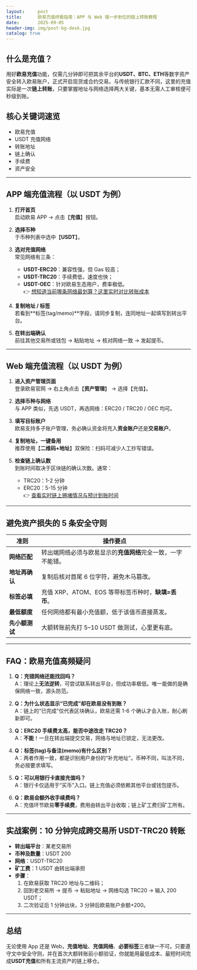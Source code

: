 ```yaml
---
layout:     post
title:      欧易充值终极指南：APP 与 Web 端一步到位的链上转账教程
date:       2025-09-05
header-img: img/post-bg-desk.jpg
catalog: true
---
```


## 什么是充值？
用好**欧易充值**功能，仅需几分钟即可把其余平台的**USDT、BTC、ETH**等数字资产安全转入欧易账户，正式开启现货或合约交易。与传统银行汇款不同，这里的充值实际是一次**链上转账**，只要掌握地址与网络选择两大关键，基本无需人工审核便可秒级到账。

## 核心关键词速览
- 欧易充值  
- USDT 充值网络  
- 转账地址  
- 链上确认  
- 手续费  
- 资产安全  

---

## APP 端充值流程（以 USDT 为例）

1. **打开首页**  
   启动欧易 APP → 点击【**充值**】按钮。

2. **选择币种**  
   于币种列表中选中【**USDT**】。

3. **选对充值网络**  
   常见网络有三条：  
   - **USDT-ERC20**：兼容性强，但 Gas 较高；  
   - **USDT-TRC20**：手续费低，速度也快；  
   - **USDT-OEC**：针对欧易生态用户，费率极低。  
   👉 [想知道当前哪条网络最划算？这里实时对比转账成本](https://okxdog.com/)

4. **复制地址 / 标签**  
   若看到**标签(tag/memo)**字段，请同步复制，连同地址一起填写到转出平台。

5. **在转出端确认**  
   前往其他交易所或钱包 → 粘贴地址 → 核对网络一致 → 发起提币。

---

## Web 端充值流程（以 USDT 为例）

1. **进入资产管理页面**  
   登录欧易官网 → 右上角点击【**资产管理**】 → 选择【充值】。

2. **选择币种与网络**  
   与 APP 类似，先选 USDT，再选网络：ERC20 / TRC20 / OEC 均可。

3. **填写目标账户**  
   欧易支持多子账户管理，务必确认资金将充入**资金账户**还是**交易账户**。

4. **复制地址，一键备用**  
   推荐使用【**二维码+地址**】双保险：扫码可减少人工抄写错误。

5. **检查链上确认数**  
   到账时间取决于区块链的确认次数。通常：  
   - TRC20：1-2 分钟  
   - ERC20：5-15 分钟  
   👉 [查看实时链上拥堵情况与预计到账时间](https://okxdog.com/)

---

## 避免资产损失的 5 条安全守则

| 准则 | 操作要点 |
|---|---|
| **网络匹配** | 转出端网络必须与欧易显示的**充值网络**完全一致，一字不能错。 |
| **地址再确认** | 复制后核对首尾 6 位字符，避免木马篡改。 |
| **标签必填** | 充值 XRP、ATOM、EOS 等带标签币种时，**缺填=丢币**。 |
| **最低额度** | 任何网络都有最小充值额，低于该值币直接蒸发。 |
| **先小额测试** | 大额转账前先打 5–10 USDT 做测试，心里更有底。 |

---

## **FAQ：欧易充值高频疑问**

1. **Q：充错网络还能找回吗？**  
   A：理论上**无法逆转**，可尝试联系转出平台，但成功率极低。唯一能做的是确保网络一致，源头防范。

2. **Q：为什么状态显示“已完成”却在欧易没有到账？**  
   A：链上的“已完成”仅代表区块确认，欧易还需 1-6 个确认才会入账，耐心刷新即可。

3. **Q：ERC20 手续费太高，能否中途改走 TRC20？**  
   A：**不能**！一旦在转出端提交交易，网络与地址已锁定，无法更改。

4. **Q：标签(tag)与备注(memo)有什么区别？**  
   A：两者作用一致，都是识别用户身份的“补充地址”。币种不同，叫法不同，务必按要求填写。

5. **Q：可以用银行卡直接充值吗？**  
   A：银行卡仅适用于“买币”入口。链上充值必须依赖其他平台或钱包提币。

6. **Q：欧易会额外收手续费吗？**  
   A：充值环节欧易**零手续费**，费用由转出平台收取；链上矿工费归矿工所有。

---

## 实战案例：10 分钟完成跨交易所 USDT-TRC20 转账

- **转出端平台**：某老交易所  
- **币种及数量**：USDT 200  
- **网络**：USDT-TRC20  
- **矿工费**：1 USDT 由转出端承担  
- **步骤**：  
  1. 在欧易获取 TRC20 地址与二维码；  
  2. 回到老交易所 → 提币 → 粘贴地址 → 网络勾选 TRC20 → 输入 200 USDT；  
  3. 二次验证后 1 分钟出块，3 分钟后欧易账户余额+200。

---

## 总结
无论使用 App 还是 Web，**充值地址**、**充值网络**、**必要标签**三者缺一不可。只要遵守文中安全守则，并在首次大额转账前小额验证，你就能用最低成本、最短时间完成**USDT充值**和所有主流资产的链上移仓。